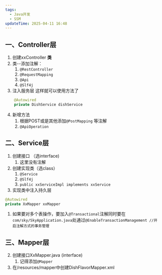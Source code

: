 ```yaml
---
tags:
  - Java开发
  - SSM
updateTime: 2025-04-11 16:48
---
```

## 一、Controller层

1. 创建xxController **类**  
2. 类--添加注解：
	1. `@RestController`  
	2. `@RequestMapping`  
	3. `@Api`
	4. `@Slf4j`  
3.  注入服务层  这样就可以使用方法了
```java
	@Autowired
	private DishService dishService
```
4. 新增方法
	1. 根据POST或是其他添加`@PostMapping` 等注解  
	2. `@ApiOperation`  

## 二、Service层  

1. 创建接口 （选interface)  
	1. 这里没有注解  
2. 创建实现类（选class）
	1. `@Service`
	2. `@Slf4j`  
	3.  `public xxServiceImpl implements xxService`  
3. 实现类中注入持久层  
```java
@Autowired
private XxMapper xxMapper
```  
1. 如果要对多个表操作，要加入`@Transactional`注解同时要在`com/sky/SkyApplication.java`处通过`@EnableTransactionManagement //开启注解方式的事务管理`

## 三、Mapper层  
2. 创建接口XxMapper.java (interface)  
	1. 记得添加`@Mapper`
3. 在/resources/mapper中创建DishFlavorMapper.xml